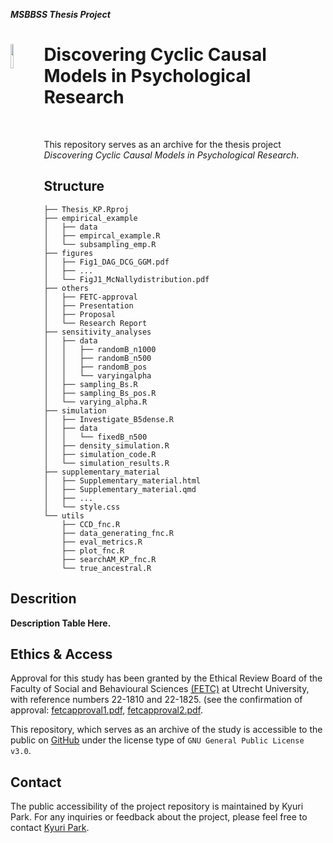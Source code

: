 ***MSBBSS Thesis Project***
<div align="left">
<img src="https://github.com/KyuriP/Thesis_KP/blob/main/cyclelogo.png" width=10% height=10% align="left">
<h1> Discovering Cyclic Causal Models in Psychological Research </h1>
</div>
<br>

This repository serves as an archive for the thesis project *Discovering Cyclic Causal Models in Psychological Research*. 

## Structure
```
├── Thesis_KP.Rproj
├── empirical_example
│   ├── data
│   ├── empircal_example.R
│   └── subsampling_emp.R
├── figures
│   ├── Fig1_DAG_DCG_GGM.pdf
│   ├── ...
│   └── FigJ1_McNallydistribution.pdf
├── others
│   ├── FETC-approval
│   ├── Presentation
│   ├── Proposal
│   └── Research Report
├── sensitivity_analyses
│   ├── data
│   │   ├── randomB_n1000
│   │   ├── randomB_n500
│   │   ├── randomB_pos
│   │   └── varyingalpha
│   ├── sampling_Bs.R
│   ├── sampling_Bs_pos.R
│   └── varying_alpha.R
├── simulation
│   ├── Investigate_B5dense.R
│   ├── data
│   │   └── fixedB_n500
│   ├── density_simulation.R
│   ├── simulation_code.R
│   └── simulation_results.R
├── supplementary_material
│   ├── Supplementary_material.html
│   ├── Supplementary_material.qmd
│   ├── ...
│   └── style.css
└── utils
    ├── CCD_fnc.R
    ├── data_generating_fnc.R
    ├── eval_metrics.R
    ├── plot_fnc.R
    ├── searchAM_KP_fnc.R
    └── true_ancestral.R
```

## Descrition
**Description Table Here.**


## Ethics & Access
Approval for this study has been granted by the Ethical Review Board of the Faculty of Social and
Behavioural Sciences [(FETC)](https://ferb.sites.uu.nl/) at Utrecht University, with reference numbers 22-1810 and 22-1825.
(see the confirmation of approval: [fetcapproval1.pdf](https://github.com/KyuriP/Thesis_KP/blob/main/others/FETC-approval/fetcapproval1.pdf), [fetcapproval2.pdf](https://github.com/KyuriP/Thesis_KP/blob/main/others/FETC-approval/fetcapproval2.pdf).

This repository, which serves as an archive of the study is accessible to the public on [GitHub](https://github.com/KyuriP/Thesis_KP) under the license type of `GNU General Public License v3.0`. 

## Contact
The public accessibility of the project repository is maintained by Kyuri Park.
For any inquiries or feedback about the project, please feel free to contact [Kyuri Park](https://kyurip.github.io/).

